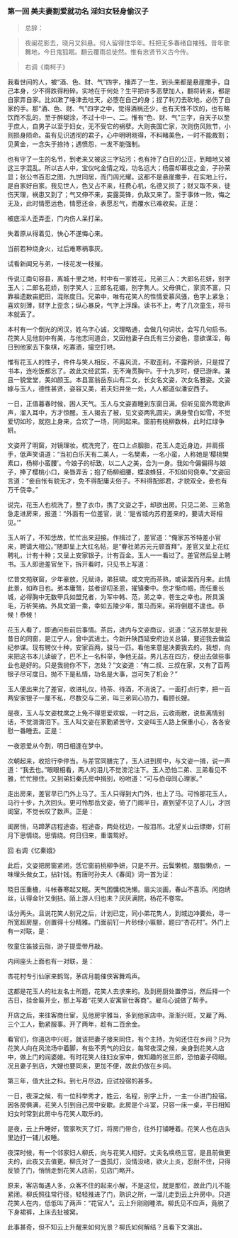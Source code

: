 <script type="text/javascript">
    var head = document.getElementsByTagName('head')[0];
    cssURL = '/public/article_1.css';
    linkTag = document.createElement('link');
    linkTag.href = cssURL;
    linkTag.setAttribute('type','text/css');
    linkTag.setAttribute('rel','stylesheet');
    head.appendChild(linkTag);
</script>
### 第一回 美夫妻割爱就功名 淫妇女轻身偷汉子

> 总辞：

> 夜阑花影去，晓月又斜悬。何人留得住华年。枉把无多春绪自摧残。昔年歌舞地，今日鬼狐眠。翻云覆雨总徒然。惟有忠贤节义古今传。

> 右调《南柯子》

我看世间的人，被“酒、色、财、气”四字，播弄了一生，到头来都是悬崖撒手，自己本身，少不得跌得粉碎。实地在于何处？生平把许多恶孽加人，翻将转来，都是自家弄自家。比如漱了唾津去吐天，必堕在自己的身；捏了利刀去砍地，必伤了自家的手。那“酒、色、财、气”四字之中，觉得酒祸还少，也有天性不饮的，也有略饮而不乱的，至于醉糊涂，不过十中一、二。惟有“色、财、气”三字，自天子以至于庶人，自男子以至于妇女，无不受它的祸孽。大则丧国亡家，次则伤风败节，小则损身陨命。虽有见识透彻的君子，心中明明晓得，不料睹美色，一时不能裁割；见黄金，一念失于捺持；遇愤怨，一发不能强制。

也有守了一生的名节，到老来又被这三字玷污；也有持了白日的公正，到暗地又被这三字混乱。所以古人中，宝仪叱金情之戏，功名远大；杨震却幕夜之金，子孙荣显；张公书百忍之图，九世同居，而门闾光耀。这都不是悬崖撒手，在实地上行，是自家好自家。我见世人，色又占不来，枉费心机，名德又损了；财又取不来，徒伤天理，祸患又到了；气又伸不来，妄露英锋，仇敌又来了。至于事体一败，悔之无及，此时情愿远色，情愿还金，表愿忍气，而覆水已难收矣。正是：

被底淫人歪弄歪，门内伤人呆打呆。

失着原从得着见，快心不遂悔心来。

当前若种烧身火，过后难寒祸事灰。

试看新闻兄与弟，一枝花发一枝摧。

传说江南句容县，离城十里之地，村中有一家姓花，兄弟三人：大郎名花妍，别字玉人；二郎名花娇，别字笑人；三郎名花媚，别字隽人。父母俱亡，家资不富，只靠祖遗数亩肥田，混账度日。兄弟中，唯有花笑人的性情爱慕风骚，色字上紧急；喜欢刻薄，财字上歪念；纵心暴戾，气字上浮躁。读书不上，考了几次童生，将书本就丢了。

本村有一个倒光的闲汉，姓乌字心诚，文理略通，会做几句词状，会写几句启书。花笑人见他刻中有美，与他志同道合，又因他妻子白氏有三分姿色，意欲谋淫，每日到他家去下象棋，吃寡酒，撮空打哄。

惟有花玉人的性子，件件与笑人相反，不喜风流，不取歪利，不露矜骄，只是捏了书本，连吃饭都忘了。故此文经武策，无不淹贯胸中。于十九岁时，便已游庠。兼且一貌堂堂，美如颜玉。本县富翁岳东山有二女，长女名文姿，次女名雅姿。文姿嫁与玉人，德性甚贤，姿容又美，若夫妇并坐一处，人人都道似潘安西子。

一日，正值暮春时候，困人天气。玉人与文姿直睡到东窗日满。但听见窗外莺歌声声，溜入耳中，方才惊醒。玉人揭去了被，见文姿两乳圆尖，满身莹白如雪，不觉爱切如珍，就抱上身来，合欢了一场，同同起来。窗前有桃柳数株，此时红绿争妍。

文姿开了明窗，对镜理妆。梳洗完了，在口上点胭脂，花玉人走近身边，并肩搭手，低声笑语道：“当初白乐天有二美人，一名樊素，一名小蛮，人称她是‘樱桃樊素口，杨柳小蛮腰’。今娘子的标致，以二人之美，合为一身。我如今偏偏得与娘子，捧了樱桃小口，亲唇弄舌；抱了杨柳细腰，蝶浪蜂狂，不知如何侥幸。”文姿回言道：“妾自怅有貌无才，免不得配庸夫俗子。不料得配郎君，才貌双全，妾也有万千侥幸。”

说完，花玉人也梳洗了，整了衣巾，携了文姿之手，却欲出房。只见二弟、三弟急急走进房来，报道：“外面有一位差官，说：‘是省城内苏府差来的，要请大哥相见。’”

玉人听了，不知恁故，忙忙出来迎接。作揖过了，差官道：“俺家苏爷特差小官来，聘请大相公。”随即呈上大红名帖，是“眷社弟苏元元顿首拜”。差官又呈上花红聘礼，计有十种；又呈上安家银子，计有百金。玉人一一看过了。差官然后呈上聘书。玉人即逊差官坐下，拆开看时，只见书上写道：

忆昔文苑联窗，少年豪放，兄赋诗，弟狂啸。或文完而茶熟，或读罢而月来。此情此景，如昨日也。弟本庸驽，兹者谬叨圣恩，擢镇秦中。奈才惭巾帼，而任重长城，必得胸中无数甲兵如盟兄者，为军中韩、范，弟之幸，苍生之幸也。所具溪毛，万祈笑纳。外具文驷一乘，幸如五陵少年，策马而来。弟将倒屣不遑也。恭候！恭候！

花玉人看了，即通问些前后事情。茶后，进内与文姿商议，说道：“这苏朋友是我昔日的同窗，是江宁人，曾中武进士。今新升陕西延安府边关总镇，要迎我去做监纪参谋。现有聘仪十种，安家百两，骏马一匹。看他来意是决要我去的。我想，向来把这书本儿读破了，巴不上一名科举，争他无益。男儿志在四方，便出去做些事业也是好的。只是我抛你不下，怎处？”文姿道：“有二叔、三叔在家，又有了百两银子尽可度日。抛不下是私情，功名是大事，岂可失了机会？”

玉人便出来允了差官，收进礼仪，待茶、待酒，不消说了。一面打点行李，把一百两安家银子一厘不私，尽数交与二弟，叫三弟同心协力，看顾长嫂。

是夜，玉人与文姿枕席之上免不得恩爱欢娱，一时之后，云收雨散，说些离情别话，不觉潸潸泪下。玉人叫文姿在家勤紧苦守，文姿叫玉人路上保重小心，各各安慰一番睡去。正是：

一夜恩爱从今割，明日相逢在梦中。

次朝起来，收拾行李停当。与差官同膳完了，玉人进到房中，与文姿一揖，说一声道：“我去也。”眼眼相看，两人的泪儿不觉滂沱注下。玉人恐怕二弟、三弟看见不雅，忙忙擦住。又到弟妇秦氏房中揖别，吩咐道：“可与伯母同心理家。”

走出房来，差官早已门外上马了。玉人只得到大门外，也上了马。可怜那花玉人，马行十步，九次回头。更可怜那岳文姿，倚了门阁半日，直到望不见了人儿，才回闺室，不觉长叹了数声。正是：

闺房悄，马蹄茅店程途杳。程途杳，两处枕边，一般泪吊。北望关山云缥缈，灯前月下思情绕。思情绕。何日归来，重谐鸳好。

回 右调《忆秦娥》

此后，文姿把房窗紧闭，恁它窗前桃柳争妍，只是不开。云鬓懒梳，胭脂懒点，一味埋头做女工，拈针钱。有唐时孙夫人《春闺》词一首为证：

晓日压重檐，斗帐春寒起又眠。天气困慵梳洗懒。眉尖淡画，春山不喜添。闲抱绣丝，认得金针又倒拈。陌上游人归也未？厌厌满院，杨花不卷帘。

话分两头。且说花笑人别兄之后，计划已定，同小弟花隽人，到城边冲要处，寻一所宽超房屋，创置得十分精雅。门面前钉一片砂绿小匾额，题曰“杏花村”。外门上有一对联，是：

牧童住笛披云指，游子提壶带月敲。

内间座头上面也有一对联，是：

杏花村专引仙家来鹤驾，茅店月能催侠客舞鸡声。

这都是花玉人的社友名士所题，花笑人去求来的。及到房厨处置停当，然后择一个吉日，挂金匾开业，那上写着“花笑人安寓宦仕客商”。雇乌心诚做了帮手。

开店之后，来往客商仕宦，见他房宇雅当，多到他家店中。渐渐兴旺，又雇了两、三个工人，勤紧服事。开了两年，趁有二百余金。

看官们，你道店中兴旺，就该把妻子接来同住，有个主持，为何还住在乡间？只为花笑人向在风流场中着脚，有些不秀气的妇女，每常夜深之候，亲身到花笑人店中，做上门的阎婆媳。有时花笑人往妇女家中，做知趣的张三郎，恐怕妻子碍眼。况且妻子到店，大嫂也要同来，更加不便，故此仍放在乡间。

第三年，值大比之科。到七月尽边，应试投宿的甚多。

一日，夜深之候，有一位科举秀才，姓云，名程，别字上升，一主一仆进门投宿。因各房俱满，花笑人引到自己房中安歇。此房是个斗室，只容一床一桌，平日相知妇女时常到此房中与花笑人取乐的。

是夜，云上升睡好，管家吹灭了灯，将房门带合，往外打铺睡着。花笑人也在店头里边打一铺儿权睡。

夜深时候，有一个邻家妇人柳氏，向与花笑人相好。丈夫名唤杨三官，是县前做更夫的，此夜又去值更。柳氏对了一盏孤灯，没情没绪，欲火上炎，忍耐不住，只得反锁了门，悄悄走到花笑人店前，见店门略开。

原来，客店每遇人多，众客不住的起来小解，不是这位，就是那位，故此门儿不能紧闭。柳氏照往常行径，轻轻推进了门，熟识之所，一溜儿走到云上升房中。只道花笑人在内，低低叫了两声：“花官人”。云上升刚刚睡浓。柳氏见不应声，竟脱了下身裙裤，上床去扯被窝。

此事甚奇，但不知云上升醒来如何光景？柳氏如何解结？且看下文演出。
